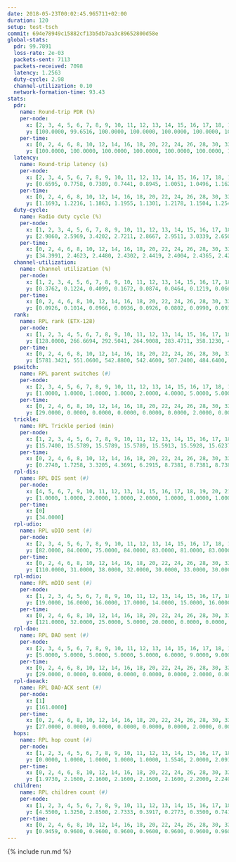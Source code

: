 ```yaml
---
date: 2018-05-23T00:02:45.965711+02:00
duration: 120
setup: test-tsch
commit: 694e78949c15882cf13b5db7aa3c89652800d58e
global-stats:
  pdr: 99.7891
  loss-rate: 2e-03
  packets-sent: 7113
  packets-received: 7098
  latency: 1.2563
  duty-cycle: 2.98
  channel-utilization: 0.10
  network-formation-time: 93.43
stats:
  pdr:
    name: Round-trip PDR (%)
    per-node:
      x: [2, 3, 4, 5, 6, 7, 8, 9, 10, 11, 12, 13, 14, 15, 16, 17, 18, 19, 20, 21, 22, 23, 24, 25]
      y: [100.0000, 99.6516, 100.0000, 100.0000, 100.0000, 100.0000, 100.0000, 100.0000, 100.0000, 100.0000, 100.0000, 100.0000, 100.0000, 99.3846, 99.6689, 99.6416, 100.0000, 99.6183, 99.3377, 99.3711, 99.6587, 99.6528, 99.6503, 99.3355]
    per-time:
      x: [0, 2, 4, 6, 8, 10, 12, 14, 16, 18, 20, 22, 24, 26, 28, 30, 32, 34, 36, 38, 40, 42, 44, 46, 48, 50, 52, 54, 56, 58, 60, 62, 64, 66, 68, 70, 72, 74, 76, 78, 80, 82, 84, 86, 88, 90, 92, 94, 96, 98, 100, 102, 104, 106, 108, 110, 112, 114, 116, 118, 120]
      y: [100.0000, 100.0000, 100.0000, 100.0000, 100.0000, 100.0000, 100.0000, 100.0000, 100.0000, 100.0000, 100.0000, 100.0000, 97.5000, 100.0000, 100.0000, 100.0000, 100.0000, 100.0000, 100.0000, 100.0000, 100.0000, 100.0000, 100.0000, 99.1667, 99.1667, 100.0000, 99.1667, 100.0000, 100.0000, 100.0000, 100.0000, 100.0000, 100.0000, 100.0000, 100.0000, 100.0000, 100.0000, 100.0000, 100.0000, 100.0000, 98.3333, 100.0000, 100.0000, 99.1667, 100.0000, 96.6667, 100.0000, 100.0000, 100.0000, 100.0000, 100.0000, 100.0000, 100.0000, 100.0000, 100.0000, 100.0000, 100.0000, 98.3333, 100.0000, 100.0000, null]
  latency:
    name: Round-trip latency (s)
    per-node:
      x: [2, 3, 4, 5, 6, 7, 8, 9, 10, 11, 12, 13, 14, 15, 16, 17, 18, 19, 20, 21, 22, 23, 24, 25]
      y: [0.6595, 0.7758, 0.7389, 0.7441, 0.8945, 1.0051, 1.0496, 1.1625, 1.0036, 1.0803, 1.0601, 1.0026, 1.2084, 1.2561, 1.5021, 1.3959, 1.5916, 1.4865, 1.6440, 1.8254, 1.5641, 1.8059, 1.8322, 1.8833]
    per-time:
      x: [0, 2, 4, 6, 8, 10, 12, 14, 16, 18, 20, 22, 24, 26, 28, 30, 32, 34, 36, 38, 40, 42, 44, 46, 48, 50, 52, 54, 56, 58, 60, 62, 64, 66, 68, 70, 72, 74, 76, 78, 80, 82, 84, 86, 88, 90, 92, 94, 96, 98, 100, 102, 104, 106, 108, 110, 112, 114, 116, 118, 120]
      y: [1.1693, 1.2216, 1.1863, 1.1955, 1.1301, 1.2178, 1.1504, 1.2546, 1.1862, 1.1344, 1.1578, 1.2984, 1.3231, 1.3117, 1.2543, 1.2756, 1.2496, 1.2100, 1.1548, 1.2295, 1.3388, 1.2242, 1.2210, 1.3093, 1.3462, 1.3868, 1.2748, 1.2646, 1.1906, 1.1961, 1.2065, 1.2483, 1.2316, 1.1944, 1.2078, 1.2161, 1.2427, 1.3531, 1.2536, 1.2288, 1.1666, 1.2436, 1.2266, 1.2486, 1.3612, 1.3367, 1.3664, 1.3745, 1.3117, 1.2204, 1.3157, 1.3106, 1.4203, 1.2736, 1.3900, 1.2175, 1.2444, 1.3242, 1.3024, 1.3643, null]
  duty-cycle:
    name: Radio duty cycle (%)
    per-node:
      x: [1, 2, 3, 4, 5, 6, 7, 8, 9, 10, 11, 12, 13, 14, 15, 16, 17, 18, 19, 20, 21, 22, 23, 24, 25]
      y: [2.9860, 2.5969, 3.4202, 2.7211, 2.8667, 2.9511, 3.0339, 2.6506, 2.8658, 2.9376, 2.8377, 3.0745, 2.9686, 2.8444, 3.0898, 2.9546, 2.9469, 3.1507, 3.0429, 3.0947, 3.0587, 2.9819, 2.9691, 3.1841, 3.2859]
    per-time:
      x: [0, 2, 4, 6, 8, 10, 12, 14, 16, 18, 20, 22, 24, 26, 28, 30, 32, 34, 36, 38, 40, 42, 44, 46, 48, 50, 52, 54, 56, 58, 60, 62, 64, 66, 68, 70, 72, 74, 76, 78, 80, 82, 84, 86, 88, 90, 92, 94, 96, 98, 100, 102, 104, 106, 108, 110, 112, 114, 116, 118]
      y: [34.3991, 2.4623, 2.4480, 2.4302, 2.4419, 2.4004, 2.4365, 2.4242, 2.4439, 2.4223, 2.4106, 2.4295, 2.4606, 2.4484, 2.4479, 2.4286, 2.4217, 2.4416, 2.4109, 2.4126, 2.4362, 2.4358, 2.4241, 2.4461, 2.4456, 2.4552, 2.4643, 2.4620, 2.4823, 2.4417, 2.4413, 2.4529, 2.4698, 2.4619, 2.4370, 2.4411, 2.4479, 2.4458, 2.4655, 2.4802, 2.4423, 2.4509, 2.4625, 2.4832, 2.4695, 2.4716, 2.4897, 2.4524, 2.4665, 2.4373, 2.4447, 2.4513, 2.4706, 2.4537, 2.4499, 2.4627, 2.4498, 2.4531, 2.4548, 2.4606]
  channel-utilization:
    name: Channel utilization (%)
    per-node:
      x: [1, 2, 3, 4, 5, 6, 7, 8, 9, 10, 11, 12, 13, 14, 15, 16, 17, 18, 19, 20, 21, 22, 23, 24, 25]
      y: [0.3762, 0.1224, 0.4099, 0.1672, 0.0874, 0.0464, 0.1219, 0.0669, 0.0387, 0.0854, 0.0429, 0.1413, 0.1357, 0.0447, 0.1425, 0.0549, 0.0518, 0.1317, 0.0683, 0.0422, 0.0343, 0.0674, 0.0331, 0.0322, 0.0347]
    per-time:
      x: [0, 2, 4, 6, 8, 10, 12, 14, 16, 18, 20, 22, 24, 26, 28, 30, 32, 34, 36, 38, 40, 42, 44, 46, 48, 50, 52, 54, 56, 58, 60, 62, 64, 66, 68, 70, 72, 74, 76, 78, 80, 82, 84, 86, 88, 90, 92, 94, 96, 98, 100, 102, 104, 106, 108, 110, 112, 114, 116, 118]
      y: [0.0926, 0.1014, 0.0966, 0.0936, 0.0926, 0.0802, 0.0990, 0.0930, 0.0975, 0.0933, 0.0875, 0.0963, 0.1114, 0.1036, 0.1095, 0.1006, 0.0959, 0.1025, 0.0919, 0.0915, 0.1013, 0.1005, 0.0945, 0.1031, 0.1078, 0.1145, 0.1209, 0.1070, 0.1239, 0.1005, 0.1006, 0.1044, 0.1113, 0.1070, 0.0980, 0.1002, 0.1007, 0.1037, 0.1133, 0.1154, 0.1018, 0.1028, 0.1087, 0.1142, 0.1126, 0.1170, 0.1168, 0.1058, 0.1106, 0.0984, 0.1003, 0.1020, 0.1028, 0.1028, 0.1047, 0.1072, 0.1020, 0.1041, 0.1070, 0.1108]
  rank:
    name: RPL rank (ETX-128)
    per-node:
      x: [1, 2, 3, 4, 5, 6, 7, 8, 9, 10, 11, 12, 13, 14, 15, 16, 17, 18, 19, 20, 21, 22, 23, 24, 25]
      y: [128.0000, 266.6694, 292.5041, 264.9008, 283.4711, 358.1230, 453.4355, 476.7920, 1096.2320, 440.1920, 475.4262, 456.5528, 498.2479, 591.0709, 1091.1040, 629.0331, 570.4032, 642.2764, 1163.2419, 1253.1746, 1296.1136, 1255.2623, 816.3125, 827.1385, 830.9440]
    per-time:
      x: [0, 2, 4, 6, 8, 10, 12, 14, 16, 18, 20, 22, 24, 26, 28, 30, 32, 34, 36, 38, 40, 42, 44, 46, 48, 50, 52, 54, 56, 58, 60, 62, 64, 66, 68, 70, 72, 74, 76, 78, 80, 82, 84, 86, 88, 90, 92, 94, 96, 98, 100, 102, 104, 106, 108, 110, 112, 114, 116, 118]
      y: [5781.3421, 551.0600, 542.8800, 542.4600, 507.2400, 484.6400, 509.0192, 499.5400, 499.4800, 484.6471, 480.6200, 495.0196, 520.2549, 532.1200, 533.6800, 546.4400, 551.0566, 524.2745, 513.8400, 514.8235, 520.0000, 515.2800, 510.6078, 507.3529, 532.3846, 549.2549, 534.1176, 539.2549, 542.8302, 533.0000, 526.5200, 525.5385, 530.6275, 513.2157, 526.7200, 525.9200, 524.6667, 523.3000, 538.5000, 550.3636, 541.6863, 557.6800, 554.6600, 564.0000, 597.2545, 589.2885, 608.0175, 584.6863, 582.7000, 574.6923, 573.6364, 548.0784, 538.6000, 534.0192, 532.0600, 535.8654, 542.5536, 528.4545, 512.9000, 513.5000]
  pswitch:
    name: RPL parent switches (#)
    per-node:
      x: [2, 3, 4, 5, 6, 7, 8, 9, 10, 11, 12, 13, 14, 15, 16, 17, 18, 19, 20, 21, 22, 23, 24, 25]
      y: [1.0000, 1.0000, 1.0000, 1.0000, 2.0000, 4.0000, 5.0000, 5.0000, 5.0000, 2.0000, 3.0000, 1.0000, 7.0000, 5.0000, 1.0000, 4.0000, 3.0000, 4.0000, 6.0000, 12.0000, 2.0000, 9.0000, 11.0000, 6.0000]
    per-time:
      x: [0, 2, 4, 6, 8, 10, 12, 14, 16, 18, 20, 22, 24, 26, 28, 30, 32, 34, 36, 38, 40, 42, 44, 46, 48, 50, 52, 54, 56, 58, 60, 62, 64, 66, 68, 70, 72, 74, 76, 78, 80, 82, 84, 86, 88, 90, 92, 94, 96, 98, 100, 102, 104, 106, 108, 110, 112, 114, 116]
      y: [29.0000, 0.0000, 0.0000, 0.0000, 0.0000, 0.0000, 2.0000, 0.0000, 0.0000, 1.0000, 0.0000, 1.0000, 1.0000, 0.0000, 0.0000, 0.0000, 3.0000, 1.0000, 0.0000, 1.0000, 1.0000, 0.0000, 1.0000, 1.0000, 2.0000, 1.0000, 1.0000, 1.0000, 3.0000, 0.0000, 0.0000, 2.0000, 1.0000, 1.0000, 0.0000, 0.0000, 1.0000, 0.0000, 0.0000, 5.0000, 1.0000, 0.0000, 0.0000, 2.0000, 5.0000, 2.0000, 7.0000, 1.0000, 0.0000, 2.0000, 5.0000, 1.0000, 0.0000, 2.0000, 0.0000, 2.0000, 6.0000, 5.0000, 0.0000]
  trickle:
    name: RPL Trickle period (min)
    per-node:
      x: [1, 2, 3, 4, 5, 6, 7, 8, 9, 10, 11, 12, 13, 14, 15, 16, 17, 18, 19, 20, 21, 22, 23, 24, 25]
      y: [15.7400, 15.5789, 15.5789, 15.5789, 15.5913, 15.5928, 15.6237, 15.4993, 15.6380, 15.5817, 15.5928, 15.6098, 15.5913, 15.5981, 15.6380, 15.5772, 15.4828, 15.6081, 15.6232, 15.5150, 15.6041, 15.5928, 15.7829, 15.6751, 15.7423]
    per-time:
      x: [0, 2, 4, 6, 8, 10, 12, 14, 16, 18, 20, 22, 24, 26, 28, 30, 32, 34, 36, 38, 40, 42, 44, 46, 48, 50, 52, 54, 56, 58, 60, 62, 64, 66, 68, 70, 72, 74, 76, 78, 80, 82, 84, 86, 88, 90, 92, 94, 96, 98, 100, 102, 104, 106, 108, 110, 112, 114, 116, 118]
      y: [0.2740, 1.7258, 3.3205, 4.3691, 6.2915, 8.7381, 8.7381, 8.7381, 8.7381, 17.4763, 17.4763, 17.4763, 17.4763, 17.4763, 17.4763, 17.4763, 17.4763, 17.4763, 17.4763, 17.4763, 17.4763, 17.4763, 17.4763, 17.4763, 17.4763, 17.4763, 17.4763, 17.4763, 17.4763, 17.4763, 17.4763, 17.4763, 17.4763, 17.4763, 17.4763, 17.4763, 17.4763, 17.4763, 17.4763, 17.4763, 17.4763, 17.4763, 17.4763, 17.4763, 17.4763, 17.4763, 17.4763, 17.4763, 17.4763, 17.4763, 17.4763, 17.4763, 17.4763, 17.4763, 17.4763, 17.4763, 17.4763, 17.4763, 17.4763, 17.4763]
  rpl-dis:
    name: RPL DIS sent (#)
    per-node:
      x: [4, 5, 6, 7, 9, 10, 11, 12, 13, 14, 15, 16, 17, 18, 19, 20, 21, 22, 23, 24, 25]
      y: [1.0000, 1.0000, 2.0000, 1.0000, 2.0000, 1.0000, 1.0000, 1.0000, 1.0000, 2.0000, 3.0000, 1.0000, 2.0000, 1.0000, 2.0000, 1.0000, 2.0000, 2.0000, 3.0000, 2.0000, 2.0000]
    per-time:
      x: [0]
      y: [34.0000]
  rpl-udio:
    name: RPL uDIO sent (#)
    per-node:
      x: [2, 3, 4, 5, 6, 7, 8, 9, 10, 11, 12, 13, 14, 15, 16, 17, 18, 19, 20, 21, 22, 23, 24, 25]
      y: [82.0000, 84.0000, 75.0000, 84.0000, 83.0000, 81.0000, 83.0000, 90.0000, 85.0000, 87.0000, 87.0000, 86.0000, 79.0000, 86.0000, 83.0000, 84.0000, 82.0000, 84.0000, 89.0000, 90.0000, 84.0000, 85.0000, 87.0000, 85.0000]
    per-time:
      x: [0, 2, 4, 6, 8, 10, 12, 14, 16, 18, 20, 22, 24, 26, 28, 30, 32, 34, 36, 38, 40, 42, 44, 46, 48, 50, 52, 54, 56, 58, 60, 62, 64, 66, 68, 70, 72, 74, 76, 78, 80, 82, 84, 86, 88, 90, 92, 94, 96, 98, 100, 102, 104, 106, 108, 110, 112, 114, 116, 118, 120]
      y: [110.0000, 31.0000, 38.0000, 32.0000, 30.0000, 33.0000, 30.0000, 31.0000, 32.0000, 30.0000, 30.0000, 36.0000, 32.0000, 33.0000, 29.0000, 35.0000, 33.0000, 30.0000, 30.0000, 29.0000, 32.0000, 28.0000, 33.0000, 35.0000, 35.0000, 32.0000, 35.0000, 32.0000, 32.0000, 31.0000, 31.0000, 33.0000, 33.0000, 31.0000, 34.0000, 29.0000, 35.0000, 35.0000, 33.0000, 29.0000, 38.0000, 33.0000, 33.0000, 33.0000, 32.0000, 32.0000, 44.0000, 30.0000, 38.0000, 33.0000, 32.0000, 32.0000, 33.0000, 32.0000, 29.0000, 34.0000, 37.0000, 30.0000, 30.0000, 28.0000, 0.0000]
  rpl-mdio:
    name: RPL mDIO sent (#)
    per-node:
      x: [1, 2, 3, 4, 5, 6, 7, 8, 9, 10, 11, 12, 13, 14, 15, 16, 17, 18, 19, 20, 21, 22, 23, 24, 25]
      y: [19.0000, 16.0000, 16.0000, 17.0000, 14.0000, 15.0000, 16.0000, 16.0000, 14.0000, 13.0000, 15.0000, 16.0000, 14.0000, 14.0000, 13.0000, 14.0000, 14.0000, 15.0000, 14.0000, 13.0000, 14.0000, 13.0000, 14.0000, 15.0000, 14.0000]
    per-time:
      x: [0, 2, 4, 6, 8, 10, 12, 14, 16, 18, 20, 22, 24, 26, 28, 30, 32, 34, 36, 38, 40, 42, 44, 46, 48, 50, 52, 54, 56, 58, 60, 62, 64, 66, 68, 70, 72, 74, 76, 78, 80, 82, 84, 86, 88, 90, 92, 94, 96, 98, 100, 102, 104, 106, 108, 110, 112, 114, 116, 118]
      y: [121.0000, 32.0000, 25.0000, 5.0000, 20.0000, 0.0000, 0.0000, 12.0000, 11.0000, 2.0000, 0.0000, 0.0000, 0.0000, 4.0000, 6.0000, 6.0000, 5.0000, 4.0000, 0.0000, 0.0000, 0.0000, 0.0000, 2.0000, 11.0000, 6.0000, 5.0000, 1.0000, 0.0000, 0.0000, 0.0000, 0.0000, 3.0000, 5.0000, 10.0000, 3.0000, 4.0000, 0.0000, 0.0000, 0.0000, 2.0000, 7.0000, 4.0000, 5.0000, 6.0000, 1.0000, 0.0000, 0.0000, 0.0000, 3.0000, 0.0000, 6.0000, 10.0000, 6.0000, 0.0000, 0.0000, 0.0000, 0.0000, 7.0000, 3.0000, 5.0000]
  rpl-dao:
    name: RPL DAO sent (#)
    per-node:
      x: [2, 3, 4, 5, 6, 7, 8, 9, 10, 11, 12, 13, 14, 15, 16, 17, 18, 19, 20, 21, 22, 23, 24, 25]
      y: [5.0000, 5.0000, 5.0000, 5.0000, 5.0000, 6.0000, 9.0000, 9.0000, 6.0000, 6.0000, 6.0000, 5.0000, 8.0000, 9.0000, 5.0000, 7.0000, 6.0000, 6.0000, 8.0000, 11.0000, 6.0000, 10.0000, 11.0000, 8.0000]
    per-time:
      x: [0, 2, 4, 6, 8, 10, 12, 14, 16, 18, 20, 22, 24, 26, 28, 30, 32, 34, 36, 38, 40, 42, 44, 46, 48, 50, 52, 54, 56, 58, 60, 62, 64, 66, 68, 70, 72, 74, 76, 78, 80, 82, 84, 86, 88, 90, 92, 94, 96, 98, 100, 102, 104, 106, 108, 110, 112, 114, 116, 118]
      y: [29.0000, 0.0000, 0.0000, 0.0000, 0.0000, 0.0000, 2.0000, 0.0000, 0.0000, 1.0000, 0.0000, 1.0000, 1.0000, 0.0000, 19.0000, 0.0000, 3.0000, 1.0000, 0.0000, 1.0000, 3.0000, 0.0000, 1.0000, 1.0000, 3.0000, 1.0000, 2.0000, 1.0000, 15.0000, 2.0000, 0.0000, 3.0000, 1.0000, 1.0000, 0.0000, 0.0000, 1.0000, 1.0000, 0.0000, 6.0000, 3.0000, 0.0000, 6.0000, 7.0000, 3.0000, 2.0000, 11.0000, 2.0000, 0.0000, 1.0000, 5.0000, 1.0000, 0.0000, 2.0000, 0.0000, 2.0000, 11.0000, 9.0000, 1.0000, 1.0000]
  rpl-daoack:
    name: RPL DAO-ACK sent (#)
    per-node:
      x: [1]
      y: [161.0000]
    per-time:
      x: [0, 2, 4, 6, 8, 10, 12, 14, 16, 18, 20, 22, 24, 26, 28, 30, 32, 34, 36, 38, 40, 42, 44, 46, 48, 50, 52, 54, 56, 58, 60, 62, 64, 66, 68, 70, 72, 74, 76, 78, 80, 82, 84, 86, 88, 90, 92, 94, 96, 98, 100, 102, 104, 106, 108, 110, 112, 114, 116, 118]
      y: [27.0000, 0.0000, 0.0000, 0.0000, 0.0000, 0.0000, 2.0000, 0.0000, 0.0000, 0.0000, 1.0000, 1.0000, 1.0000, 0.0000, 19.0000, 0.0000, 3.0000, 1.0000, 0.0000, 1.0000, 3.0000, 0.0000, 1.0000, 1.0000, 3.0000, 1.0000, 2.0000, 1.0000, 15.0000, 1.0000, 0.0000, 3.0000, 1.0000, 1.0000, 0.0000, 0.0000, 1.0000, 1.0000, 0.0000, 6.0000, 3.0000, 0.0000, 6.0000, 7.0000, 3.0000, 2.0000, 10.0000, 2.0000, 0.0000, 1.0000, 5.0000, 1.0000, 0.0000, 2.0000, 0.0000, 2.0000, 9.0000, 9.0000, 1.0000, 1.0000]
  hops:
    name: RPL hop count (#)
    per-node:
      x: [1, 2, 3, 4, 5, 6, 7, 8, 9, 10, 11, 12, 13, 14, 15, 16, 17, 18, 19, 20, 21, 22, 23, 24, 25]
      y: [0.0000, 1.0000, 1.0000, 1.0000, 1.0000, 1.5546, 2.0000, 2.0917, 2.8992, 1.8917, 2.0000, 2.0000, 2.0000, 3.0000, 2.6807, 3.0000, 2.3193, 3.1849, 3.5210, 3.7563, 4.3697, 3.2605, 4.2185, 4.2101, 4.3445]
    per-time:
      x: [0, 2, 4, 6, 8, 10, 12, 14, 16, 18, 20, 22, 24, 26, 28, 30, 32, 34, 36, 38, 40, 42, 44, 46, 48, 50, 52, 54, 56, 58, 60, 62, 64, 66, 68, 70, 72, 74, 76, 78, 80, 82, 84, 86, 88, 90, 92, 94, 96, 98, 100, 102, 104, 106, 108, 110, 112, 114, 116, 118]
      y: [1.9730, 2.1600, 2.1600, 2.1600, 2.1600, 2.1600, 2.2000, 2.2400, 2.2400, 2.2400, 2.2000, 2.4400, 2.6800, 2.4000, 2.4000, 2.4000, 2.4000, 2.4000, 2.4000, 2.4000, 2.4000, 2.4000, 2.4000, 2.3800, 2.3600, 2.6600, 2.6800, 2.6800, 2.6800, 2.6800, 2.6800, 2.6800, 2.6800, 2.6600, 2.6400, 2.6400, 2.6400, 2.6400, 2.6400, 2.6000, 2.5200, 2.5600, 2.5600, 2.5600, 2.6400, 2.6200, 2.6000, 2.6000, 2.6000, 2.5600, 2.6400, 2.6600, 2.6800, 2.6800, 2.6800, 2.6800, 2.5000, 2.4200, 2.4000, 2.4000]
  children:
    name: RPL children count (#)
    per-node:
      x: [1, 2, 3, 4, 5, 6, 7, 8, 9, 10, 11, 12, 13, 14, 15, 16, 17, 18, 19, 20, 21, 22, 23, 24, 25]
      y: [4.5500, 1.3250, 2.8500, 2.7333, 0.3917, 0.2773, 0.3500, 0.7417, 0.0000, 1.0917, 0.0924, 1.5583, 1.5667, 0.2667, 1.3445, 0.2583, 0.1597, 2.5462, 0.9580, 0.2017, 0.0000, 0.6807, 0.0000, 0.0000, 0.0000]
    per-time:
      x: [0, 2, 4, 6, 8, 10, 12, 14, 16, 18, 20, 22, 24, 26, 28, 30, 32, 34, 36, 38, 40, 42, 44, 46, 48, 50, 52, 54, 56, 58, 60, 62, 64, 66, 68, 70, 72, 74, 76, 78, 80, 82, 84, 86, 88, 90, 92, 94, 96, 98, 100, 102, 104, 106, 108, 110, 112, 114, 116, 118]
      y: [0.9459, 0.9600, 0.9600, 0.9600, 0.9600, 0.9600, 0.9600, 0.9600, 0.9600, 0.9600, 0.9600, 0.9600, 0.9600, 0.9600, 0.9600, 0.9600, 0.9600, 0.9600, 0.9600, 0.9600, 0.9600, 0.9600, 0.9600, 0.9600, 0.9600, 0.9600, 0.9600, 0.9600, 0.9600, 0.9600, 0.9600, 0.9600, 0.9600, 0.9600, 0.9600, 0.9600, 0.9600, 0.9600, 0.9600, 0.9600, 0.9600, 0.9600, 0.9600, 0.9600, 0.9600, 0.9600, 0.9600, 0.9600, 0.9600, 0.9600, 0.9600, 0.9600, 0.9600, 0.9600, 0.9600, 0.9600, 0.9600, 0.9600, 0.9600, 0.9600]
---
```


{% include run.md %}
